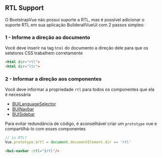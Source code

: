 ## RTL Support

O BootstrapVue não possui suporte a RTL, mas é possível adicionar o suporte RTL em sua aplicação BuilderallVueUi com 2 passos simples:

### 1 - Informe a direção ao documento

Você deve inserir na tag `html` do documento a direção dele para que os seletores CSS trabalhem corretamente

```html
<html dir="rtl">
<html dir="ltr">
```

### 2 - Informar a direção aos componentes

Você deve informar a propriedade `rtl` para todos os componentes que ela é necessária

- [BUILanguageSelector](/components/bui-language-selector.html)
- [BUINavbar](/components/bui-navbar.html)
- [BUISidebar](/components/bui-sidebar.html)

Para evitar redundância de código, é aconselhável criar um `prototype` vue e compartilhá-lo com esses componentes

```js
// is RTL?
Vue.prototype.$rtl = document.documentElement.dir == 'rtl'
```

```html
<bui-navbar :rtl="$rtl"/>
```
